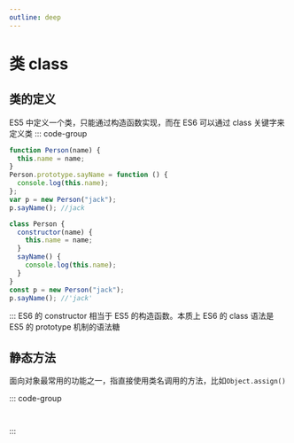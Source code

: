```yaml
---
outline: deep
---
```


# 类 class

## 类的定义

ES5 中定义一个类，只能通过构造函数实现，而在 ES6 可以通过 class 关键字来定义类
::: code-group

```js [ES5]
function Person(name) {
  this.name = name;
}
Person.prototype.sayName = function () {
  console.log(this.name);
};
var p = new Person("jack");
p.sayName(); //jack
```

```js [ES6]
class Person {
  constructor(name) {
    this.name = name;
  }
  sayName() {
    console.log(this.name);
  }
}
const p = new Person("jack");
p.sayName(); //'jack'
```

:::
ES6 的 constructor 相当于 ES5 的构造函数。本质上 ES6 的 class 语法是 ES5 的 prototype 机制的语法糖

## 静态方法

面向对象最常用的功能之一，指直接使用类名调用的方法，比如`Object.assign()`

::: code-group

```js [ES5]

```

```js [ES6]

```

:::
